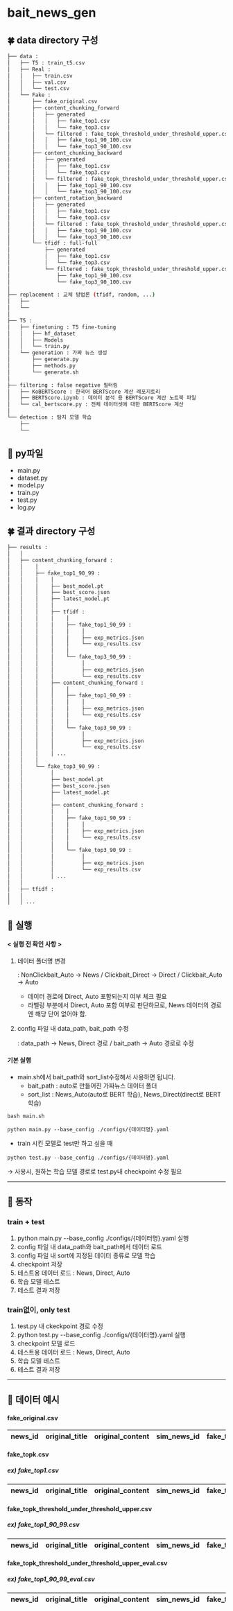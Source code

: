 # bait_news_gen

## 🍀 data directory 구성
```bash
├── data : 
│   ├── T5 : train_t5.csv
│   ├── Real :
│   │   ├── train.csv
│   │   ├── val.csv
│   │   └── test.csv
│   └── Fake :
│       ├── fake_original.csv 
│       ├── content_chunking_forward
│       │   ├── generated
│       │   │   ├── fake_top1.csv
│       │   │   └── fake_top3.csv
│       │   └── filtered : fake_topk_threshold_under_threshold_upper.csv
│       │   │   ├── fake_top1_90_100.csv
│       │   │   └── fake_top3_90_100.csv
│       ├── content_chunking_backward
│       │   ├── generated
│       │   │   ├── fake_top1.csv
│       │   │   └── fake_top3.csv
│       │   └── filtered : fake_topk_threshold_under_threshold_upper.csv
│       │   │   ├── fake_top1_90_100.csv
│       │   │   └── fake_top3_90_100.csv
│       ├── content_rotation_backward
│       │   ├── generated
│       │   │   ├── fake_top1.csv
│       │   │   └── fake_top3.csv
│       │   └── filtered : fake_topk_threshold_under_threshold_upper.csv
│       │   │   ├── fake_top1_90_100.csv
│       │   │   └── fake_top3_90_100.csv
│       └── tfidf : full-full
│           ├── generated
│           │   ├── fake_top1.csv
│           │   └── fake_top3.csv
│           └── filtered : fake_topk_threshold_under_threshold_upper.csv
│               ├── fake_top1_90_100.csv
│               └── fake_top3_90_100.csv
│
├── replacement : 교체 방법론 (tfidf, random, ...)
│   ├── 
│   └──
│ 
├── T5 :
│   ├── finetuning : T5 fine-tuning
│   │   ├── hf_dataset  
│   │   ├── Models  
│   │   └── train.py
│   └── generation : 가짜 뉴스 생성
│       ├── generate.py  
│       ├── methods.py  
│       └── generate.sh
│
├── filtering : false negative 필터링
│   ├── KoBERTScore : 한국어 BERTScore 계산 레포지토리
│   ├── BERTScore.ipynb : 데이터 분석 용 BERTScore 계산 노트북 파일
│   └── cal_bertscore.py : 전체 데이터셋에 대한 BERTScore 계산 
│
└── detection : 탐지 모델 학습
    ├── 
    └──
```

## 💚 py파일
- main.py
- dataset.py
- model.py
- train.py
- test.py
- log.py


## 🍀 결과 directory 구성

```bash
├── results : 
│   │
│   ├── content_chunking_forward :
│   │    │
│   │    ├── fake_top1_90_99 :
│   │    │    │
│   │    │    ├── best_model.pt
│   │    │    ├── best_score.json
│   │    │    ├── latest_model.pt
│   │    │    │
│   │    │    ├── tfidf :
│   │    │    │    │
│   │    │    │    ├── fake_top1_90_99 :
│   │    │    │    │    │
│   │    │    │    │    ├── exp_metrics.json
│   │    │    │    │    └── exp_results.csv
│   │    │    │    │
│   │    │    │    └── fake_top3_90_99 :
│   │    │    │         │
│   │    │    │         ├── exp_metrics.json
│   │    │    │         └── exp_results.csv
│   │    │    ├── content_chunking_forward :
│   │    │    │    │
│   │    │    │    ├── fake_top1_90_99 :
│   │    │    │    │    │
│   │    │    │    │    ├── exp_metrics.json
│   │    │    │    │    └── exp_results.csv
│   │    │    │    │
│   │    │    │    └── fake_top3_90_99 :
│   │    │    │         │
│   │    │    │         ├── exp_metrics.json
│   │    │    │         └── exp_results.csv
│   │    │    │ ...
│   │    │
│   │    └── fake_top3_90_99 :
│   │         │
│   │         ├── best_model.pt
│   │         ├── best_score.json
│   │         ├── latest_model.pt
│   │         │
│   │         ├── content_chunking_forward :
│   │         │    │
│   │         │    ├── fake_top1_90_99 :
│   │         │    │    │
│   │         │    │    ├── exp_metrics.json
│   │         │    │    └── exp_results.csv
│   │         │    │
│   │         │    └── fake_top3_90_99 :
│   │         │         │
│   │         │         ├── exp_metrics.json
│   │         │         └── exp_results.csv
│   │         │ ...
│   │
│   ├── tfidf :
│   │
│   │ ...

```


## 🔫 실행

#### < 실행 전 확인 사항 >
1.  데이터 폴더명 변경

    : NonClickbait_Auto → News / Clickbait_Direct → Direct / Clickbait_Auto → Auto

    - 데이터 경로에 Direct, Auto 포함되는지 여부 체크 필요
    - 라벨링 부분에서 Direct, Auto 포함 여부로 판단하므로, News 데이터의 경로엔 해당 단어 없어야 함.

2. config 파일 내 data_path, bait_path 수정
    
    : data_path → News, Direct 경로 / bait_path → Auto 경로로 수정




#### 기본 실행
- main.sh에서 bait_path와 sort_list수정해서 사용하면 됩니다.
    - bait_path : auto로 만들어진 가짜뉴스 데이터 폴더
    - sort_list : News_Auto(auto로 BERT 학습), News_Direct(direct로 BERT 학습)
```
bash main.sh
```

```
python main.py --base_config ./configs/{데이터명}.yaml
```

- train 시킨 모델로 test만 하고 싶을 때

```
python test.py --base_config ./configs/{데이터명}.yaml
```
 → 사용시, 원하는 학습 모델 경로로 test.py내 checkpoint 수정 필요

---------------

## 🍈 동작
### train + test
1. python main.py --base_config ./configs/{데이터명}.yaml 실행
2. config 파일 내 data_path와 bait_path에서 데이터 로드
3. config 파일 내 sort에 지정된 데이터 종류로 모델 학습
4. checkpoint 저장
5. 테스트용 데이터 로드 : News, Direct, Auto
6. 학습 모델 테스트
7. 테스트 결과 저장


### train없이, only test
1. test.py 내 ckeckpoint 경로 수정
2. python test.py --base_config ./configs/{데이터명}.yaml 실행
3. checkpoint 모델 로드
4. 테스트용 데이터 로드 : News, Direct, Auto 
5. 학습 모델 테스트
6. 테스트 결과 저장


---------------
## 🍏 데이터 예시

#### fake_original.csv  

news_id	| original_title | original_content	| sim_news_id| fake_title| category| label |	
---|:---:|:---:|:---:|:---:|:---:|:---:

#### fake_topk.csv
##### ex) fake_top1.csv
news_id	| original_title | original_content	| sim_news_id| fake_title| category| label |sim_news_title |sim_news_content |	
---|:---:|:---:|:---:|:---:|:---:|:---:|:---:|:---:

#### fake_topk_threshold_under_threshold_upper.csv
##### ex) fake_top1_90_99.csv
news_id	| original_title | original_content	| sim_news_id| fake_title| category| label |sim_news_title |sim_news_content |filter_bertscore |
---|:---:|:---:|:---:|:---:|:---:|:---:|:---:|:---:|:---:

#### fake_topk_threshold_under_threshold_upper_eval.csv
##### ex) fake_top1_90_99_eval.csv
news_id	| original_title | original_content	| sim_news_id| fake_title| category| label |sim_news_title |sim_news_content |filter_bertscore |org_org_bertscore |org_fake_bertscore |sim_sim_bertscore |sim_fake_bertscore |
---|:---:|:---:|:---:|:---:|:---:|:---:|:---:|:---:|:---:|:---:|:---:|:---:|:---:
